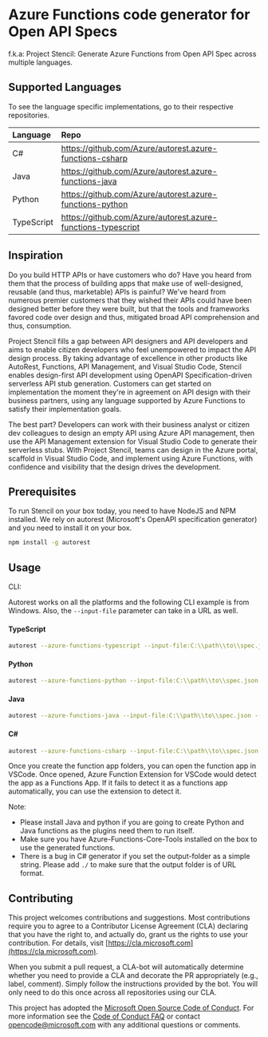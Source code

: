 # Azure Functions code generator for Open API Specs

f.k.a: Project Stencil: Generate Azure Functions from Open API Spec across multiple languages.

## Supported Languages

To see the language specific implementations, go to their respective repositories.

|Language|Repo|
| :-----| :----|
|C#|<https://github.com/Azure/autorest.azure-functions-csharp>|
|Java|<https://github.com/Azure/autorest.azure-functions-java>|
|Python|<https://github.com/Azure/autorest.azure-functions-python>|
|TypeScript|<https://github.com/Azure/autorest.azure-functions-typescript>|

## Inspiration

Do you build HTTP APIs or have customers who do? Have you heard from them that the process of building apps that make use of well-designed, reusable (and thus, marketable) APIs is painful? We've heard from numerous premier customers that they wished their APIs could have been designed better before they were built, but that the tools and frameworks favored code over design and thus, mitigated broad API comprehension and thus, consumption.

Project Stencil fills a gap between API designers and API developers and aims to enable citizen developers who feel unempowered to impact the API design process. By taking advantage of excellence in other products like AutoRest, Functions, API Management, and Visual Studio Code, Stencil enables design-first API development using OpenAPI Specification-driven serverless API stub generation. Customers can get started on implementation the moment they're in agreement on API design with their business partners, using any language supported by Azure Functions to satisfy their implementation goals.

The best part? Developers can work with their business analyst or citizen dev colleagues to design an empty API using Azure API management, then use the API Management extension for Visual Studio Code to generate their serverless stubs. With Project Stencil, teams can design in the Azure portal, scaffold in Visual Studio Code, and implement using Azure Functions, with confidence and visibility that the design drives the development.

## Prerequisites

To run Stencil on your box today, you need to have NodeJS and NPM installed. We rely on autorest (Microsoft's OpenAPI specification generator) and you need to install it on your box.

```bash
npm install -g autorest
```

## Usage

CLI: 

Autorest works on all the platforms and the following CLI example is from Windows. Also, the `--input-file` parameter can take in a URL as well.

#### TypeScript

```bash
autorest --azure-functions-typescript --input-file:C:\\path\\to\\spec.json --output-folder:./generated-azfunctions --version:3.0.6314 --no-namespace-folders:true
```

#### Python

```bash
autorest --azure-functions-python --input-file:C:\\path\\to\\spec.json  --output-folder:./generated-azfunctions --version:3.0.6314 --no-namespace-folders:true
```

#### Java

```bash
autorest --azure-functions-java --input-file:C:\\path\\to\\spec.json --output-folder:./generated-azfunctions --version:3.0.6314 --namespace:CovidScreeningNamespace
```

#### C#

```bash
autorest --azure-functions-csharp --input-file:C:\\path\\to\\spec.json --output-folder:./generated-azfunctions --version:3.0.6314 --namespace:CovidScreeningNamespace
```

Once you create the function app folders, you can open the function app in VSCode. Once opened, Azure Function Extension for VSCode would detect the app as a Functions App. If it fails to detect it as a functions app automatically, you can use the extension to detect it.

Note:
- Please install Java and python if you are going to create Python and Java functions as the plugins need them to run itself.
- Make sure you have Azure-Functions-Core-Tools installed on the box to use the generated functions.
- There is a bug in C# generator if you set the output-folder as a simple string. Please add `./` to make sure that the output folder is of URL format.

## Contributing

This project welcomes contributions and suggestions.  Most contributions require you to agree to a Contributor License Agreement (CLA) declaring that you have the right to, and actually do, grant us the rights to use your contribution. For details, visit [https://cla.microsoft.com](https://cla.microsoft.com).

When you submit a pull request, a CLA-bot will automatically determine whether you need to provide a CLA and decorate the PR appropriately (e.g., label, comment). Simply follow the instructions provided by the bot. You will only need to do this once across all repositories using our CLA.

This project has adopted the [Microsoft Open Source Code of Conduct](https://opensource.microsoft.com/codeofconduct/). For more information see the [Code of Conduct FAQ](https://opensource.microsoft.com/codeofconduct/faq/) or contact [opencode@microsoft.com](mailto:opencode@microsoft.com) with any additional questions or comments.
